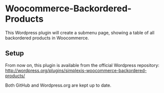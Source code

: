 Woocommerce-Backordered-Products
================================

This Wordpress plugin will create a submenu page, showing a table of all backordered products in Woocommerce.

Setup
-----

From now on, this plugin is available from the official Wordpress repository: http://wordpress.org/plugins/simplexis-woocommerce-backordered-products/

Both GitHub and Wordpress.org are kept up to date.
